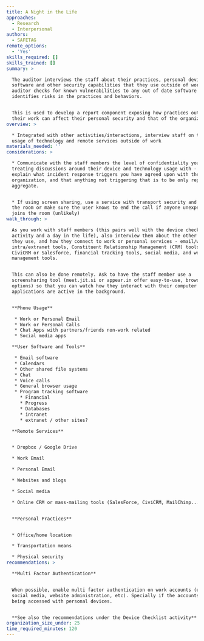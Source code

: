 ```yaml
---
title: A Night in the Life
approaches:
  - Research
  - Interpersonal
authors:
  - SAFETAG
remote_options:
  - 'Yes'
skills_required: []
skills_trained: []
summary: >

  The auditor interviews the staff about their practices, personal devices,
  software and other security capabilities that they use outside of work. The
  auditor checks for known vulnerabilities to any out of date software and
  identifies risks in the practices and behaviors.


  This is used to develop a report component exposing how practices outside of
  their work can affect their personal security and that of the organization.
overview: >

  * Integrated with other activities/interactions, interview staff on their
  usage of technology and remote services outside of work
materials_needed: ''
considerations: >

  * Communicate with the staff members the level of confidentiality you are
  treating discussions around their device and technology usage with - i.e.
  explain what incident response triggers you have agreed upon with the
  organization, and that anything not triggering that is to be only reported in
  aggregate.


  * If using screen sharing, use a service with transport security and "lock"
  the room or make sure the user knows to end the call if anyone unexpected
  joins the room (unlikely)
walk_through: >

  As you work with staff members (this pairs well with the device checklist
  activity and a day in the life), also interview them about the other devices
  they use, and how they connect to work or personal services - email/webmail,
  intra/extranet tools, Constituent Relationship Management (CRM) tools like
  CiviCRM or Salesforce, financial tracking tools, social media, and website
  management tools.


  This can also be done remotely. Ask to have the staff member use a
  screensharing tool (meet.jit.si or appear.in offer easy-to-use, browser based
  options) so that you can watch how they interact with their computer and what
  applications are active in the background.


  **Phone Usage**

   * Work or Personal Email
   * Work or Personal Calls
   * Chat Apps with partners/friends non-work related
   * Social media apps

  **User Software and Tools**

   * Email software
   * Calendars
   * Other shared file systems
   * Chat
   * Voice calls
   * General browser usage
   * Program tracking software
     * Financial
     * Progress
     * Databases
     * intranet
     * extranet / other sites?

  **Remote Services**


  * Dropbox / Google Drive

  * Work Email

  * Personal Email

  * Websites and blogs

  * Social media

  * Online CRM or mass-mailing tools (SalesForce, CiviCRM, MailChimp...)


  **Personal Practices**


  * Office/home location

  * Transportation means

  * Physical security
recommendations: >

  **Multi Factor Authentication**


  When possible, enable multi factor authentication on work accounts (email,
  social media, website administration, etc). Specially if the accounts are
  being accessed with personal devices.


  **See also the recommendations under the Device Checklist activity**
organization_size_under: 25
time_required_minutes: 120
---
```


